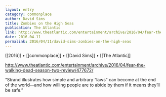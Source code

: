 ```yaml
---
layout: entry
category: commonplace
author: David Sims
title: Zombies on the High Seas
publication: The Atlantic
link: http://www.theatlantic.com/entertainment/archive/2016/04/fear-the-walking-dead-season-two-review/477672/
date: 2016-04-11
permalink: 2016/04/11/david-sims-zombies-on-the-high-seas
---
```


[[2016]] • [[commonplace]] • [[David Sims]] • [[The Atlantic]]

http://www.theatlantic.com/entertainment/archive/2016/04/fear-the-walking-dead-season-two-review/477672/

“Strand illustrates how simple and arbitrary “laws” can become at the end of the world—and how willing people are to abide by them if it means they’ll be safe.”

